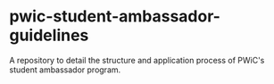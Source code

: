 # pwic-student-ambassador-guidelines
A repository to detail the structure and application process of PWiC's student ambassador program.  
